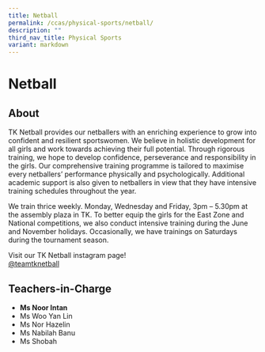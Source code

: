 ```yaml
---
title: Netball
permalink: /ccas/physical-sports/netball/
description: ""
third_nav_title: Physical Sports
variant: markdown
---
```

# Netball
## **About**

TK Netball provides our netballers with an enriching experience to grow into confident and resilient sportswomen. We believe in holistic development for all girls and work towards achieving their full potential. Through rigorous training, we hope to develop confidence, perseverance and responsibility in the girls. Our comprehensive training programme is tailored to maximise every netballers’ performance physically and psychologically. Additional academic support is also given to netballers in view that they have intensive training schedules throughout the year.

We train thrice weekly. Monday, Wednesday and Friday, 3pm – 5.30pm at the assembly plaza in TK. To better equip the girls for the East Zone and National competitions, we also conduct intensive training during the June and November holidays. Occasionally, we have trainings on Saturdays during the tournament season.

Visit our TK Netball instagram page!  
[@teamtknetball](https://www.instagram.com/teamtknetball/)

##  **Teachers-in-Charge**
*   **Ms Noor Intan**
*   Ms Woo Yan Lin
*   Ms Nor Hazelin
*   Ms Nabilah Banu
*   Ms Shobah